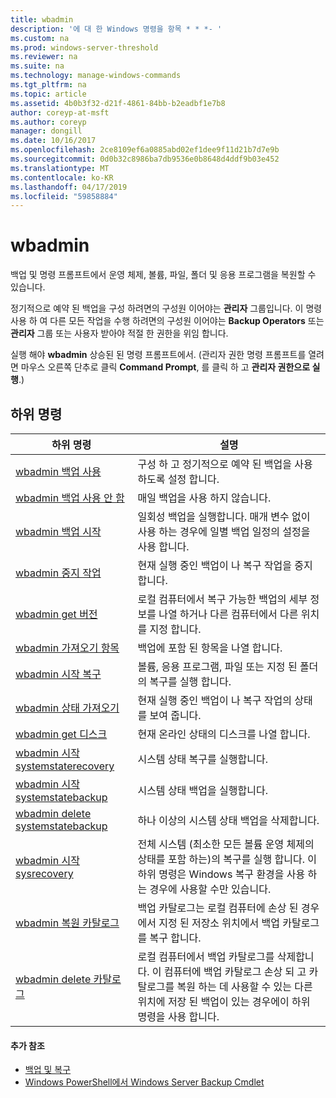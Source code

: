 ```yaml
---
title: wbadmin
description: '에 대 한 Windows 명령을 항목 * * *- '
ms.custom: na
ms.prod: windows-server-threshold
ms.reviewer: na
ms.suite: na
ms.technology: manage-windows-commands
ms.tgt_pltfrm: na
ms.topic: article
ms.assetid: 4b0b3f32-d21f-4861-84bb-b2eadbf1e7b8
author: coreyp-at-msft
ms.author: coreyp
manager: dongill
ms.date: 10/16/2017
ms.openlocfilehash: 2ce8109ef6a0885abd02ef1dee9f11d21b7d7e9b
ms.sourcegitcommit: 0d0b32c8986ba7db9536e0b8648d4ddf9b03e452
ms.translationtype: MT
ms.contentlocale: ko-KR
ms.lasthandoff: 04/17/2019
ms.locfileid: "59858884"
---
```

# <a name="wbadmin"></a>wbadmin



백업 및 명령 프롬프트에서 운영 체제, 볼륨, 파일, 폴더 및 응용 프로그램을 복원할 수 있습니다.

정기적으로 예약 된 백업을 구성 하려면의 구성원 이어야는 **관리자** 그룹입니다. 이 명령 사용 하 여 다른 모든 작업을 수행 하려면의 구성원 이어야는 **Backup Operators** 또는 **관리자** 그룹 또는 사용자 받아야 적절 한 권한을 위임 합니다.

실행 해야 **wbadmin** 상승된 된 명령 프롬프트에서. (관리자 권한 명령 프롬프트를 열려면 마우스 오른쪽 단추로 클릭 **Command Prompt**, 를 클릭 하 고 **관리자 권한으로 실행**.)

## <a name="subcommands"></a>하위 명령

|하위 명령|설명|
|----------|-----------|
|[wbadmin 백업 사용](wbadmin-enable-backup.md)|구성 하 고 정기적으로 예약 된 백업을 사용 하도록 설정 합니다.|
|[wbadmin 백업 사용 안 함](wbadmin-disable-backup.md)|매일 백업을 사용 하지 않습니다.|
|[wbadmin 백업 시작](wbadmin-start-backup.md)|일회성 백업을 실행합니다. 매개 변수 없이 사용 하는 경우에 일별 백업 일정의 설정을 사용 합니다.|
|[wbadmin 중지 작업](wbadmin-stop-job.md)|현재 실행 중인 백업이 나 복구 작업을 중지 합니다.|
|[wbadmin get 버전](wbadmin-get-versions.md)|로컬 컴퓨터에서 복구 가능한 백업의 세부 정보를 나열 하거나 다른 컴퓨터에서 다른 위치를 지정 합니다.|
|[wbadmin 가져오기 항목](wbadmin-get-items.md)|백업에 포함 된 항목을 나열 합니다.|
|[wbadmin 시작 복구](wbadmin-start-recovery.md)|볼륨, 응용 프로그램, 파일 또는 지정 된 폴더의 복구를 실행 합니다.|
|[wbadmin 상태 가져오기](wbadmin-get-status.md)|현재 실행 중인 백업이 나 복구 작업의 상태를 보여 줍니다.|
|[wbadmin get 디스크](wbadmin-get-disks.md)|현재 온라인 상태의 디스크를 나열 합니다.|
|[wbadmin 시작 systemstaterecovery](wbadmin-start-systemstaterecovery.md)|시스템 상태 복구를 실행합니다.|
|[wbadmin 시작 systemstatebackup](wbadmin-start-systemstatebackup.md)|시스템 상태 백업을 실행합니다.|
|[wbadmin delete systemstatebackup](wbadmin-delete-systemstatebackup.md)|하나 이상의 시스템 상태 백업을 삭제합니다.|
|[wbadmin 시작 sysrecovery](wbadmin-start-sysrecovery.md)|전체 시스템 (최소한 모든 볼륨 운영 체제의 상태를 포함 하는)의 복구를 실행 합니다. 이 하위 명령은 Windows 복구 환경을 사용 하는 경우에 사용할 수만 있습니다.|
|[wbadmin 복원 카탈로그](wbadmin-restore-catalog.md)|백업 카탈로그는 로컬 컴퓨터에 손상 된 경우에서 지정 된 저장소 위치에서 백업 카탈로그를 복구 합니다.|
|[wbadmin delete 카탈로그](wbadmin-delete-catalog.md)|로컬 컴퓨터에서 백업 카탈로그를 삭제합니다. 이 컴퓨터에 백업 카탈로그 손상 되 고 카탈로그를 복원 하는 데 사용할 수 있는 다른 위치에 저장 된 백업이 있는 경우에이 하위 명령을 사용 합니다.|

#### <a name="additional-references"></a>추가 참조

-   [백업 및 복구](https://go.microsoft.com/fwlink/?LinkID=195054)
-   [Windows PowerShell에서 Windows Server Backup Cmdlet](https://technet.microsoft.com/library/jj902428.aspx)